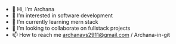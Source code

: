 - 👋 Hi, I’m Archana
- 👀 I’m interested in software development
- 🌱 I’m currently learning mern stack
- 💞️ I’m looking to collaborate on fullstack projects
- 📫 How to reach me archanavs2911@gmail.com / Archana-in-git
<!---- 😄 Pronouns: ....
- ⚡ Fun fact: ...--->

<!---
Archana-in-git/Archana-in-git is a ✨ special ✨ repository because its `README.md` (this file) appears on your GitHub profile.
You can click the Preview link to take a look at your changes.
--->
